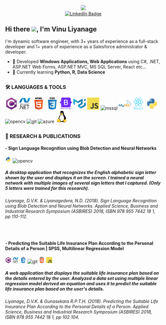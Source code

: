 <div id="header" align="center">
  <img src="https://media.giphy.com/media/57nf4oyyMmZ2L9QqJN/giphy.gif" width="100"/>
    <div id="badges">
      <a href="https://linkedin.com/in/vinu-liyanage">
        <img src="https://img.shields.io/badge/LinkedIn-blue?style=for-the-badge&logo=linkedin&logoColor=white" alt="LinkedIn Badge"/>
      </a>
    </div>
</div>

## Hi there <img src="https://media.giphy.com/media/hvRJCLFzcasrR4ia7z/giphy.gif" width="30px"/>, I'm Vinu Liyanage
I'm dynamic software engineer, with 3+ years of experience as a full-stack developer and 1+ years of experience as a Salesforce administrator & developer.
<!--
**VinuLiyanage/VinuLiyanage** is a ✨ _special_ ✨ repository because its `README.md` (this file) appears on your GitHub profile.

Here are some ideas to get you started:

- 🔭 I’m currently working on ...
- 🌱 I’m currently learning ...
- 👯 I’m looking to collaborate on ...
- 🤔 I’m looking for help with ...
- 💬 Ask me about ...
- 📫 How to reach me: ...
- 😄 Pronouns: ...
- ⚡ Fun fact: ...
-->

- 🔭 Developed **Windows Applications, Web Applications** using C#, .NET, ASP.NET Web Forms, ASP.NET MVC, MS SQL Server, React etc...
- 🌱 Currently learning **Python, R, Data Science**

##
**<h3 align="left">🛠 LANGUAGES & TOOLS</h3>**
<p align="left"> 
  <img src="https://raw.githubusercontent.com/devicons/devicon/master/icons/csharp/csharp-original.svg" alt="csharp" width="40" height="40"/> 
  <img src="https://raw.githubusercontent.com/devicons/devicon/master/icons/dot-net/dot-net-original-wordmark.svg" alt="dotnet" width="40" height="40"/> 
  <img src="https://raw.githubusercontent.com/devicons/devicon/master/icons/html5/html5-original-wordmark.svg" alt="html5" width="40" height="40"/> 
  <img src="https://raw.githubusercontent.com/devicons/devicon/master/icons/css3/css3-original-wordmark.svg" alt="css3" width="40" height="40"/> 
  <img src="https://raw.githubusercontent.com/devicons/devicon/master/icons/bootstrap/bootstrap-plain-wordmark.svg" alt="bootstrap" width="40" height="40"/> 
  <img src="https://github.com/devicons/devicon/blob/master/icons/materialui/materialui-original.svg" title="Material UI" alt="Material UI" width="40" height="40"/>
  <img src="https://raw.githubusercontent.com/devicons/devicon/master/icons/javascript/javascript-original.svg" alt="javascript" width="40" height="40"/> 
  <img src="https://www.svgrepo.com/show/303229/microsoft-sql-server-logo.svg" alt="mssql" width="40" height="40"/> 
  <img src="https://raw.githubusercontent.com/devicons/devicon/master/icons/mysql/mysql-original-wordmark.svg" alt="mysql" width="40" height="40"/> 
  <img src="https://raw.githubusercontent.com/devicons/devicon/master/icons/react/react-original-wordmark.svg" alt="react" width="40" height="40"/> 
  <img src="https://raw.githubusercontent.com/devicons/devicon/master/icons/python/python-original.svg" alt="python" width="40" height="40"/>  
  <img src="https://www.vectorlogo.zone/logos/opencv/opencv-icon.svg" alt="opencv" width="40" height="40"/> 
  <img src="https://www.vectorlogo.zone/logos/git-scm/git-scm-icon.svg" alt="git" width="40" height="40"/> 
  <img src="https://www.vectorlogo.zone/logos/microsoft_azure/microsoft_azure-icon.svg" alt="azure" width="40" height="40"/> 
  <img src="https://raw.githubusercontent.com/devicons/devicon/master/icons/linux/linux-original.svg" alt="linux" width="40" height="40"/> 
</p>

##

**<h3 align="left">📑 RESEARCH & PUBLICATIONS</u></h3>**
  <h4> - Sign Language Recognition using Blob Detection and Neural Networks</h4>
  <p>
    <img src="https://raw.githubusercontent.com/devicons/devicon/master/icons/python/python-original.svg" alt="python" width="20" height="20"/> 
    <img src="https://www.vectorlogo.zone/logos/opencv/opencv-icon.svg" alt="opencv" width="20" height="20"/>
  </p>
  <h5>A desktop application that recognizes the English alphabetic sign letter shown by the user and displays it on the screen. I trained a neural network with multiple images of several sign letters that I captured. (Only 5 letters were trained for this research).</h5>
  <i>
    <h6>
      Liyanage, D.V.K. & Liyanagedera, N.D. (2018). Sign Language Recognition using Blob Detection and Neural Networks. Applied Science, Business and Industrial Research Symposium (ASBIRES) 2018, ISBN 978 955 7442 18 1, pp 110-112.
    </h6>
  </i>
  </br>
  <h4> - Predicting the Suitable Life Insurance Plan According to the Personal Details of a Person | SPSS, Multilinear Regression Model</h4>
  <p>
    <img src="https://raw.githubusercontent.com/devicons/devicon/master/icons/csharp/csharp-original.svg" alt="csharp" width="20" height="20"/>
    <img src="https://raw.githubusercontent.com/devicons/devicon/master/icons/dot-net/dot-net-original-wordmark.svg" alt="dotnet" width="20" height="20"/> 
    <img src="https://raw.githubusercontent.com/devicons/devicon/master/icons/css3/css3-original-wordmark.svg" alt="css3" width="20" height="20"/> 
    <img src="https://www.vectorlogo.zone/logos/git-scm/git-scm-icon.svg" alt="git" width="20" height="20"/> 
    <img src="https://raw.githubusercontent.com/devicons/devicon/master/icons/html5/html5-original-wordmark.svg" alt="html5" width="20" height="20"/> 
    <img src="https://raw.githubusercontent.com/devicons/devicon/master/icons/javascript/javascript-original.svg" alt="javascript" width="20" height="20"/>
  </p>
  <h5>
    A web application that displays the suitable life insurance plan based on the details entered by the user. Analyzed a data set using multiple linear regression model derived an equation and uses it to predict the suitable life insurance plan based on the user's details.
  </h5>
  <h6>
    <i>
      Liyanage, D.V.K. & Gunasekara R.P.T.H. (2018). Predicting the Suitable Life Insurance Plan According to the Personal Details of a Person. Applied Science, Business and Industrial Research Symposium (ASBIRES) 2018, ISBN 978 955 7442 18 1, pp 102 104.
    </i>
  </h6>


